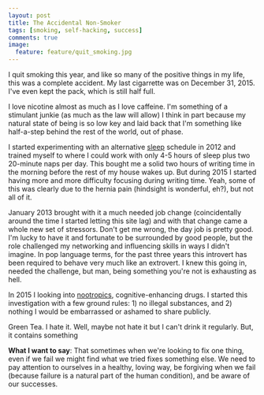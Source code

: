 ```yaml
---
layout: post
title: The Accidental Non-Smoker
tags: [smoking, self-hacking, success]
comments: true
image:
  feature: feature/quit_smoking.jpg
---
```


I quit smoking this year, and like so many of the positive things in my life, this was a complete accident. My last cigarrette was on December 31, 2015. I've even kept the pack, which is still half full.

I love nicotine almost as much as I love caffeine. I'm something of a stimulant junkie (as much as the law will allow) I think in part because my natural state of being is so low key and laid back that I'm something like half-a-step behind the rest of the world, out of phase.

I started experimenting with an alternative [sleep](../../../../tags/#sleep) schedule in 2012 and trained myself to where I could work with only 4-5 hours of sleep plus two 20-minute naps per day. This bought me a solid two hours of writing time in the morning before the rest of my house wakes up. But during 2015 I started having more and more difficulty focusing during writing time. Yeah, some of this was clearly due to the hernia pain (hindsight is wonderful, eh?), but not all of it.

January 2013 brought with it a much needed job change (coincidentally around the time I started letting this site lag) and with that change came a whole new set of stressors. Don't get me wrong, the day job is pretty good. I'm lucky to have it and fortunate to be surrounded by good people, but the role challenged my networking and influencing skills in ways I didn't imagine. In pop language terms, for the past three years this introvert has been required to behave very much like an extrovert. I knew this going in, needed the challenge, but man, being something you're not is exhausting as hell.

In 2015 I looking into [nootropics](https://en.wikipedia.org/wiki/Nootropic), cognitive-enhancing drugs. I started this investigation with a few ground rules: 1) no illegal substances, and 2) nothing I would be embarrassed or ashamed to share publicly.

Green Tea. I hate it. Well, maybe not hate it but I can't drink it regularly. But, it contains something




**What I want to say**: That sometimes when we're looking to fix one thing, even if we fail we might find what we tried fixes something else. We need to pay attention to ourselves in a healthy, loving way, be forgiving when we fail (because failure is a natural part of the human condition), and be aware of our successes.

